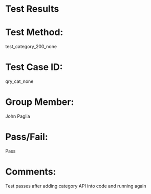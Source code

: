 # Test Results

# Test Method:
test_category_200_none

# Test Case ID:
qry_cat_none

# Group Member:
John Paglia

# Pass/Fail:
Pass

# Comments:
Test passes after adding category API into code
and running again



